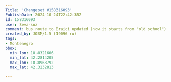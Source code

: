 ```yaml
---
Title: 'Changeset #158316093'
PublishDate: 2024-10-24T22:42:35Z
id: 158316093
user: Seva-snz
comment: bus route to Braici updated (now it starts from "old school")
created_by: JOSM/1.5 (19096 ru)
tags:
- Montenegro
bbox:
  min_lon: 18.8321606
  min_lat: 42.2814205
  max_lon: 18.8968792
  max_lat: 42.3232813

---
```

